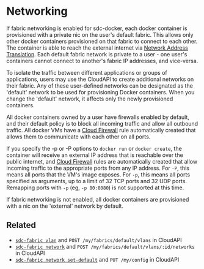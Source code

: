 # Networking

If fabric networking is enabled for sdc-docker, each docker container is
provisioned with a private nic on the user's default fabric. This allows
only other docker containers provisioned on that fabric to connect to each
other. The container is able to reach the external internet via [Network
Address Translation](http://en.wikipedia.org/wiki/Network_address_translation).
Each default fabric network is private to a user - one user's containers cannot
connect to another's fabric IP addresses, and vice-versa.

To isolate the traffic between different applications or groups of applications,
users may use the CloudAPI to create additional networks on their fabric.
Any of these user-defined networks can be designated as the 'default' network
to be used for provisioning Docker containers. When you change the 'default'
network, it affects only the newly provisioned containers.

All docker containers owned by a user have firewalls enabled by default, and
their default policy is to block all incoming traffic and allow all outbound
traffic. All docker VMs have a
[Cloud Firewall](https://www.joyent.com/developers/firewall/) rule
automatically created that allows them to communicate with each other on all
ports.

If you specify the -p or -P options to `docker run` or `docker create`, the
container will receive an external IP address that is reachable over the public
internet, and [Cloud Firewall](https://www.joyent.com/developers/firewall/)
rules are automatically created that allow incoming traffic to the appropriate
ports from any IP address. For `-P`, this means all ports that the VM's image
exposes. For `-p`, this means all ports specified as arguments, up to a limit
of 32 TCP ports and 32 UDP ports. Remapping ports with `-p` (eg, `-p 80:8080`)
is not supported at this time.

If fabric networking is not enabled, all docker containers are provisioned with
a nic on the 'external' network by default.


## Related

- [`sdc-fabric vlan`](https://apidocs.joyent.com/cloudapi/#CreateFabricVLAN) and `POST /my/fabrics/default/vlans` in CloudAPI
- [`sdc-fabric network`](https://apidocs.joyent.com/cloudapi/#CreateFabricNetwork) and `POST /my/fabrics/default/vlans/:id/networks` in CloudAPI
- [`sdc-fabric network set-default`](https://apidocs.joyent.com/cloudapi/#UpdateConfig) and `PUT /my/config` in CloudAPI
